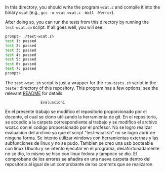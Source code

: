 
In this directory, you should write the program `wcat.c` and compile it into
the binary `wcat` (e.g., `gcc -o wcat wcat.c -Wall -Werror`).

After doing so, you can run the tests from this directory by running the
`test-wcat.sh` script. If all goes well, you will see:

```sh
prompt> ./test-wcat.sh
test 1: passed
test 2: passed
test 3: passed
test 4: passed
test 5: passed
test 6: passed
test 7: passed
prompt>
```

The `test-wcat.sh` script is just a wrapper for the `run-tests.sh` script in
the `tester` directory of this repository. This program has a few options; see
the relevant
[README](https://github.com/remzi-arpacidusseau/ostep-projects/blob/master/tester/README.md)
for details.

					Evaluacion1 

En el presente trabajo se modifico el repositorio proporcionado por el docente, el cual se clono utilizando la herramienta de git. En el repositorio, se accedio a la carpeta
correspondiente al trabajo y se modifico el archivo wcat.c con el codigo proporcionado por el profesor. No se logro realizar evaluacion del archivo ya que el script "test-wcat.sh"
no se logro abrir de ninguna forma. Se intento utilizar windows con herramientas externas y las subfunciones de linux y no se pudo. Tambien se creo una usb booteable con linux Ubuntu 
y se intento ejecutar en el programa, desafortunadamente no se dio, lo mismo se hiso con linux fedora y tampoco se dio. El comprobane de los errores se añadira en una nueva carpeta dentro
del repositorio al igual de un comprobante de los commits que se realizaron. 

 



